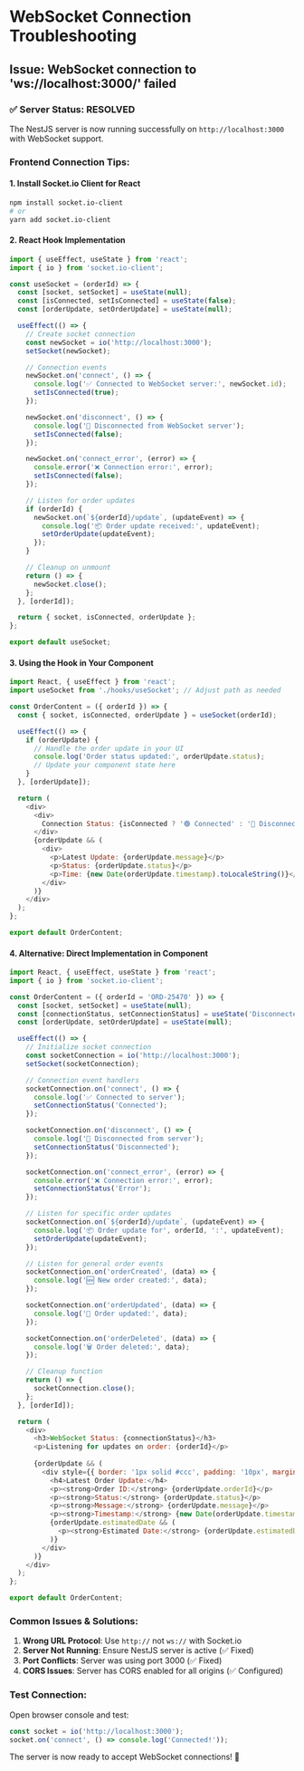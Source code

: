 # WebSocket Connection Troubleshooting

## Issue: WebSocket connection to 'ws://localhost:3000/' failed

### ✅ Server Status: RESOLVED
The NestJS server is now running successfully on `http://localhost:3000` with WebSocket support.

### Frontend Connection Tips:

#### 1. **Install Socket.io Client for React**
```bash
npm install socket.io-client
# or
yarn add socket.io-client
```

#### 2. **React Hook Implementation**
```javascript
import { useEffect, useState } from 'react';
import { io } from 'socket.io-client';

const useSocket = (orderId) => {
  const [socket, setSocket] = useState(null);
  const [isConnected, setIsConnected] = useState(false);
  const [orderUpdate, setOrderUpdate] = useState(null);

  useEffect(() => {
    // Create socket connection
    const newSocket = io('http://localhost:3000');
    setSocket(newSocket);

    // Connection events
    newSocket.on('connect', () => {
      console.log('✅ Connected to WebSocket server:', newSocket.id);
      setIsConnected(true);
    });

    newSocket.on('disconnect', () => {
      console.log('🔌 Disconnected from WebSocket server');
      setIsConnected(false);
    });

    newSocket.on('connect_error', (error) => {
      console.error('❌ Connection error:', error);
      setIsConnected(false);
    });

    // Listen for order updates
    if (orderId) {
      newSocket.on(`${orderId}/update`, (updateEvent) => {
        console.log('📦 Order update received:', updateEvent);
        setOrderUpdate(updateEvent);
      });
    }

    // Cleanup on unmount
    return () => {
      newSocket.close();
    };
  }, [orderId]);

  return { socket, isConnected, orderUpdate };
};

export default useSocket;
```

#### 3. **Using the Hook in Your Component**
```javascript
import React, { useEffect } from 'react';
import useSocket from './hooks/useSocket'; // Adjust path as needed

const OrderContent = ({ orderId }) => {
  const { socket, isConnected, orderUpdate } = useSocket(orderId);

  useEffect(() => {
    if (orderUpdate) {
      // Handle the order update in your UI
      console.log('Order status updated:', orderUpdate.status);
      // Update your component state here
    }
  }, [orderUpdate]);

  return (
    <div>
      <div>
        Connection Status: {isConnected ? '🟢 Connected' : '🔴 Disconnected'}
      </div>
      {orderUpdate && (
        <div>
          <p>Latest Update: {orderUpdate.message}</p>
          <p>Status: {orderUpdate.status}</p>
          <p>Time: {new Date(orderUpdate.timestamp).toLocaleString()}</p>
        </div>
      )}
    </div>
  );
};

export default OrderContent;
```

#### 4. **Alternative: Direct Implementation in Component**
```javascript
import React, { useEffect, useState } from 'react';
import { io } from 'socket.io-client';

const OrderContent = ({ orderId = 'ORD-25470' }) => {
  const [socket, setSocket] = useState(null);
  const [connectionStatus, setConnectionStatus] = useState('Disconnected');
  const [orderUpdate, setOrderUpdate] = useState(null);

  useEffect(() => {
    // Initialize socket connection
    const socketConnection = io('http://localhost:3000');
    setSocket(socketConnection);

    // Connection event handlers
    socketConnection.on('connect', () => {
      console.log('✅ Connected to server');
      setConnectionStatus('Connected');
    });

    socketConnection.on('disconnect', () => {
      console.log('🔌 Disconnected from server');
      setConnectionStatus('Disconnected');
    });

    socketConnection.on('connect_error', (error) => {
      console.error('❌ Connection error:', error);
      setConnectionStatus('Error');
    });

    // Listen for specific order updates
    socketConnection.on(`${orderId}/update`, (updateEvent) => {
      console.log('📦 Order update for', orderId, ':', updateEvent);
      setOrderUpdate(updateEvent);
    });

    // Listen for general order events
    socketConnection.on('orderCreated', (data) => {
      console.log('🆕 New order created:', data);
    });

    socketConnection.on('orderUpdated', (data) => {
      console.log('🔄 Order updated:', data);
    });

    socketConnection.on('orderDeleted', (data) => {
      console.log('🗑️ Order deleted:', data);
    });

    // Cleanup function
    return () => {
      socketConnection.close();
    };
  }, [orderId]);

  return (
    <div>
      <h3>WebSocket Status: {connectionStatus}</h3>
      <p>Listening for updates on order: {orderId}</p>
      
      {orderUpdate && (
        <div style={{ border: '1px solid #ccc', padding: '10px', margin: '10px 0' }}>
          <h4>Latest Order Update:</h4>
          <p><strong>Order ID:</strong> {orderUpdate.orderId}</p>
          <p><strong>Status:</strong> {orderUpdate.status}</p>
          <p><strong>Message:</strong> {orderUpdate.message}</p>
          <p><strong>Timestamp:</strong> {new Date(orderUpdate.timestamp).toLocaleString()}</p>
          {orderUpdate.estimatedDate && (
            <p><strong>Estimated Date:</strong> {orderUpdate.estimatedDate}</p>
          )}
        </div>
      )}
    </div>
  );
};

export default OrderContent;
```

### Common Issues & Solutions:

1. **Wrong URL Protocol**: Use `http://` not `ws://` with Socket.io
2. **Server Not Running**: Ensure NestJS server is active (✅ Fixed)
3. **Port Conflicts**: Server was using port 3000 (✅ Fixed)
4. **CORS Issues**: Server has CORS enabled for all origins (✅ Configured)

### Test Connection:
Open browser console and test:
```javascript
const socket = io('http://localhost:3000');
socket.on('connect', () => console.log('Connected!'));
```

The server is now ready to accept WebSocket connections! 🚀
